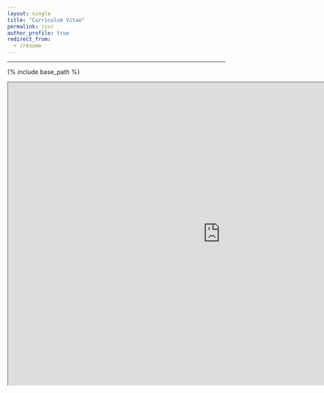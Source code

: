 ```yaml
---
layout: single
title: "Curriculum Vitae"
permalink: /cv/
author_profile: true
redirect_from:
  - /resume
---
```

---

{% include base_path %} 

<iframe src="https://roga11.github.io/gabrielrodriguez.github.io/files/GRodriguezRondon_CV_20231211.pdf" height = "700"
        width = "980"></iframe>
